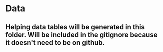 # Data

## Helping data tables will be generated in this folder. Will be included in the gitignore because it doesn't need to be on github. 